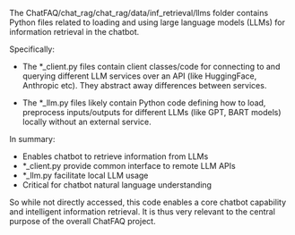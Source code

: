 The ChatFAQ/chat_rag/chat_rag/data/inf_retrieval/llms folder contains Python files related to loading and using large language models (LLMs) for information retrieval in the chatbot.

Specifically:

- The *_client.py files contain client classes/code for connecting to and querying different LLM services over an API (like HuggingFace, Anthropic etc). They abstract away differences between services.

- The *_llm.py files likely contain Python code defining how to load, preprocess inputs/outputs for different LLMs (like GPT, BART models) locally without an external service.

In summary:

- Enables chatbot to retrieve information from LLMs
- *_client.py provide common interface to remote LLM APIs
- *_llm.py facilitate local LLM usage
- Critical for chatbot natural language understanding

So while not directly accessed, this code enables a core chatbot capability and intelligent information retrieval. It is thus very relevant to the central purpose of the overall ChatFAQ project.
